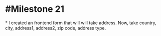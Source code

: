 <h1>#Milestone 21</h1>
* I created an frontend form that will will take address. Now, 
take country, city, address1, address2, zip code, address type.
